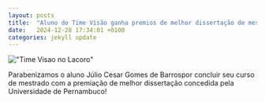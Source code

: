 ```yaml
---
layout: posts
title:  "Aluno do Time Visão ganha premios de melhor dissertação de mestrado!"
date:   2024-12-28 17:34:01 +0100
categories: jekyll update
---
```




!["Time Visao no Lacoro"](https://timevisaoupe.github.io/assets/images/news/melhor_dissertacao.jpg)

Parabenizamos o aluno Júlio Cesar Gomes de Barrospor concluir seu curso de mestrado com a premiação de melhor dissertação concedida pela Universidade de Pernambuco!

